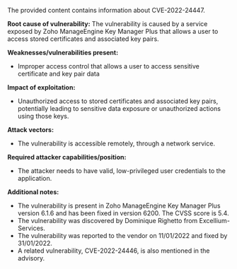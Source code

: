 The provided content contains information about CVE-2022-24447.

**Root cause of vulnerability:**
The vulnerability is caused by a service exposed by Zoho ManageEngine Key Manager Plus that allows a user to access stored certificates and associated key pairs.

**Weaknesses/vulnerabilities present:**
- Improper access control that allows a user to access sensitive certificate and key pair data

**Impact of exploitation:**
- Unauthorized access to stored certificates and associated key pairs, potentially leading to sensitive data exposure or unauthorized actions using those keys.

**Attack vectors:**
- The vulnerability is accessible remotely, through a network service.

**Required attacker capabilities/position:**
- The attacker needs to have valid, low-privileged user credentials to the application.

**Additional notes:**
- The vulnerability is present in Zoho ManageEngine Key Manager Plus version 6.1.6 and has been fixed in version 6200. The CVSS score is 5.4.
- The vulnerability was discovered by Dominique Righetto from Excellium-Services.
- The vulnerability was reported to the vendor on 11/01/2022 and fixed by 31/01/2022.
- A related vulnerability, CVE-2022-24446, is also mentioned in the advisory.